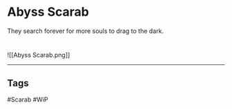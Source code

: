 # Abyss Scarab
They search forever for more souls to drag to the dark.

#
![[Abyss Scarab.png]]

---
## Tags
#Scarab
#WiP 